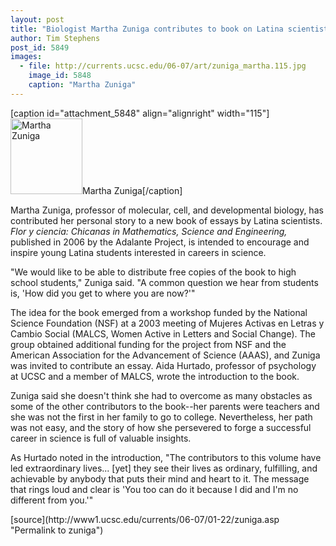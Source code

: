 ```yaml
---
layout: post
title: "Biologist Martha Zuniga contributes to book on Latina scientists"
author: Tim Stephens
post_id: 5849
images:
  - file: http://currents.ucsc.edu/06-07/art/zuniga_martha.115.jpg
    image_id: 5848
    caption: "Martha Zuniga"
---
```


[caption id="attachment_5848" align="alignright" width="115"]<a href="http://localhost/mysite/wp-content/uploads/2007/01/zuniga_martha.115.jpg"><img class="size-full wp-image-5848" src="http://localhost/mysite/wp-content/uploads/2007/01/zuniga_martha.115.jpg" alt="Martha Zuniga" width="115" height="121" /></a>Martha Zuniga[/caption]
<a name="content" id="content"></a>
<p>
  Martha Zuniga, professor of molecular, cell, and developmental biology, has contributed her personal story to a new book of essays by Latina scientists. <i>Flor y ciencia: Chicanas in Mathematics, Science and Engineering,</i> published in 2006 by the Adalante Project, is intended to encourage and inspire young Latina students interested in careers in science.
</p>
<p>
  "We would like to be able to distribute free copies of the book to high school students," Zuniga said. "A common question we hear from students is, 'How did you get to where you are now?'"
</p>
<p>
  The idea for the book emerged from a workshop funded by the National Science Foundation (NSF) at a 2003 meeting of Mujeres Activas en Letras y Cambio Social (MALCS, Women Active in Letters and Social Change). The group obtained additional funding for the project from NSF and the American Association for the Advancement of Science (AAAS), and Zuniga was invited to contribute an essay. Aida Hurtado, professor of psychology at UCSC and a member of MALCS, wrote the introduction to the book.
</p>
<p>
  Zuniga said she doesn't think she had to overcome as many obstacles as some of the other contributors to the book--her parents were teachers and she was not the first in her family to go to college. Nevertheless, her path was not easy, and the story of how she persevered to forge a successful career in science is full of valuable insights.
</p>
<p>
  As Hurtado noted in the introduction, "The contributors to this volume have led extraordinary lives... [yet] they see their lives as ordinary, fulfilling, and achievable by anybody that puts their mind and heart to it. The message that rings loud and clear is 'You too can do it because I did and I'm no different from you.'"
</p>
[source](http://www1.ucsc.edu/currents/06-07/01-22/zuniga.asp "Permalink to zuniga")
